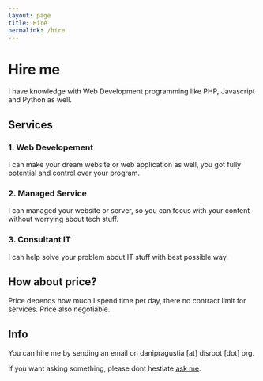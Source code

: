 ```yaml
---
layout: page
title: Hire
permalink: /hire
---
```


# Hire me

I have knowledge with Web Development programming like PHP, Javascript and Python as well.

## Services

### 1. Web Developement
I can make your dream website or web application as well, you got fully potential and control over your program.

### 2. Managed Service
I can managed your website or server, so you can focus with your content without worrying about tech stuff.

### 3. Consultant IT
I can help solve your problem about IT stuff with best possible way.


## How about price?

Price depends how much I spend time per day, there no contract limit for services. Price also negotiable.

## Info

You can hire me by sending an email on danipragustia [at] disroot [dot] org.

If you want asking something, please dont hestiate  [ask me](https://0x4.me/about).
